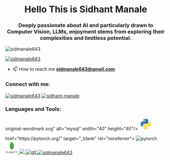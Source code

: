 <h1 align="center"> Hello This is Sidhant Manale</h1>
<h3 align="center">Deeply passionate about AI and particularly drawn to Computer Vision, LLMs, enjoyment stems from exploring their complexities and limitless potential.</h3>

<p align="left"> <img src="https://komarev.com/ghpvc/?username=sidmanale643&label=Profile%20views&color=0e75b6&style=flat" alt="sidmanale643" /> </p>

<p align="left"> <a href="https://twitter.com/sidmanale643" target="blank"><img src="https://img.shields.io/twitter/follow/sidmanale643?logo=twitter&style=for-the-badge" alt="sidmanale643" /></a> </p>

- 📫 How to reach me **sidmanale643@gmail.com**

<h3 align="left">Connect with me:</h3>
<p align="left">
<a href="https://twitter.com/sidmanale643" target="blank"><img align="center" src="https://raw.githubusercontent.com/rahuldkjain/github-profile-readme-generator/master/src/images/icons/Social/twitter.svg" alt="sidmanale643" height="30" width="40" /></a>
<a href="https://linkedin.com/in/sidhant-manale" target="blank"><img align="center" src="https://raw.githubusercontent.com/rahuldkjain/github-profile-readme-generator/master/src/images/icons/Social/linked-in-alt.svg" alt="sidhant-manale" height="30" width="40" /></a>
</p>

<h3 align="left">Languages and Tools:</h3>
original-wordmark.svg" alt="mysql" width="40" height="40"/> </a> <a href="https://www.python.org" target="_blank" rel="noreferrer"> <img src="https://raw.githubusercontent.com/devicons/devicon/master/icons/python/python-original.svg" alt="python" width="40" height="40"/> </a> <a 
src="https://upload.wikimedia.org/wikipedia/commons/0/05/Scikit_learn_logo_small.svg" alt="scikit_learn" width="40" height="40"/> </a> </p>
href="https://pytorch.org/" target="_blank" rel="noreferrer"> <img src="https://www.vectorlogo.zone/logos/pytorch/pytorch-icon.svg" alt="pytorch" width="40" height="40"/> </a> <a href="https://scikit-learn.org/" target="_blank" rel="noreferrer"> <img 
src="https://raw.githubusercontent.com/devicons/devicon/master/icons/mongodb/mongodb-original-wordmark.svg" alt="mongodb" width="40" height="40"/> </a> <a href="https://www.mysql.com/" target="_blank" rel="noreferrer"> <img src="https://raw.githubusercontent.com/devicons/devicon/master/icons/mysql/mysql-
<p align="left"> <a href="https://git-scm.com/" target="_blank" rel="noreferrer"> <img src="https://www.vectorlogo.zone/logos/git-scm/git-scm-icon.svg" alt="git" width="40" height="40"/> </a> <a href="https://www.mongodb.com/" target="_blank" rel="noreferrer"> <img 
<p><img align="center" src="https://github-readme-stats.vercel.app/api/top-langs?username=sidmanale643&show_icons=true&locale=en&layout=compact" alt="sidmanale643" /></p>
